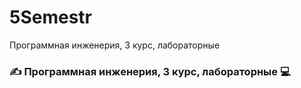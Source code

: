 # 5Semestr
Программная инженерия, 3 курс, лабораторные 
### :writing_hand: Программная инженерия, 3 курс, лабораторные :computer:
